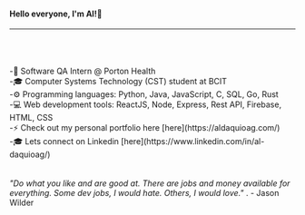 #### Hello everyone, I'm Al!👋  
  
 --------------- 
 <br />  
 <br />  
 <br />  
-🌱 Software QA Intern @ Porton Health   <br /> 
-🎓 Computer Systems Technology (CST) student at BCIT   <br /> 
-⚙️ Programming languages: Python, Java, JavaScript, C, SQL, Go, Rust   <br /> 
-💻 Web development tools: ReactJS, Node, Express, Rest API, Firebase, HTML, CSS   <br /> 
-⚡ Check out my personal portfolio here [here](https://aldaquioag.com/)   <br /> 
-🎓 Lets connect on Linkedin [here](https://www.linkedin.com/in/al-daquioag/)  <br /> 

<!--
**daquioag/daquioag** is a ✨ _special_ ✨ repository because its `README.md` (this file) appears on your GitHub profile.

Here are some ideas to get you started:

- 🔭 I’m currently working on ...
- 🌱 I’m currently learning ...
- 👯 I’m looking to collaborate on ...
- 🤔 I’m looking for help with ...
- 💬 Ask me about ...
- 📫 How to reach me: ...
- 😄 Pronouns: ...
- ⚡ Fun fact: ...
🌱 Software QA Intern @ Porton Health
🎓 Computer Systems Technology (CST) student at BCIT
⚙️ Programming languages: Python, Java, JavaScript, C, SQL, Go, Rust
💻 Web development tools: ReactJS, Node, Express, Rest API, Firebase, HTML, CSS
-->


<br />
<br />
<em>"Do what you like and are good at. There are jobs and money available for everything. Some dev jobs, I would hate. Others, I would love." 
</em>.
- Jason Wilder
